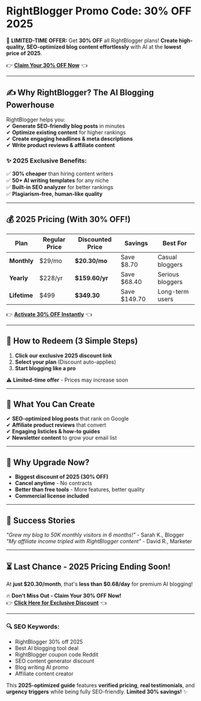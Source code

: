 #  RightBlogger Promo Code: 30% OFF 2025 

🚀 **LIMITED-TIME OFFER:** Get **30% OFF** all RightBlogger plans! **Create high-quality, SEO-optimized blog content effortlessly** with AI at the **lowest price of 2025**.  

👉 **[Claim Your 30% OFF Now](https://rightblogger.com/?via=abdul)** 👈  

---

## **✍️ Why RightBlogger? The AI Blogging Powerhouse**  

RightBlogger helps you:  
✔ **Generate SEO-friendly blog posts** in minutes  
✔ **Optimize existing content** for higher rankings  
✔ **Create engaging headlines & meta descriptions**  
✔ **Write product reviews & affiliate content**  

### **✨ 2025 Exclusive Benefits:**  
✅ **30% cheaper** than hiring content writers  
✅ **50+ AI writing templates** for any niche  
✅ **Built-in SEO analyzer** for better rankings  
✅ **Plagiarism-free, human-like quality**  

---

## **💰 2025 Pricing (With 30% OFF!)**  

| Plan | Regular Price | Discounted Price | Savings | Best For |  
|------|--------------|------------------|---------|----------|  
| **Monthly** | $29/mo | **$20.30/mo** | Save $8.70 | Casual bloggers |  
| **Yearly** | $228/yr | **$159.60/yr** | Save $68.40 | Serious bloggers |  
| **Lifetime** | $499 | **$349.30** | Save $149.70 | Long-term users |  

👉 **[Activate 30% OFF Instantly](https://rightblogger.com/?via=abdul)** 👈  

---

## **🎁 How to Redeem (3 Simple Steps)**  
1. **Click our exclusive 2025 discount link**  
2. **Select your plan** (Discount auto-applies)  
3. **Start blogging like a pro**  

⚠️ **Limited-time offer** - Prices may increase soon  

---

## **🚀 What You Can Create**  
✔ **SEO-optimized blog posts** that rank on Google  
✔ **Affiliate product reviews** that convert  
✔ **Engaging listicles & how-to guides**  
✔ **Newsletter content** to grow your email list  

---

## **💎 Why Upgrade Now?**  
- **Biggest discount of 2025 (30% OFF)**  
- **Cancel anytime** - No contracts  
- **Better than free tools** - More features, better quality  
- **Commercial license included**  

---

## **📢 Success Stories**  
*"Grew my blog to 50K monthly visitors in 6 months!"* - Sarah K., Blogger  
*"My affiliate income tripled with RightBlogger content"* - David R., Marketer  

---

## **⏳ Last Chance - 2025 Pricing Ending Soon!**  
At **just $20.30/month**, that's **less than $0.68/day** for premium AI blogging!  

🔥 **Don't Miss Out - Claim Your 30% OFF Now!**  
👉 **[Click Here for Exclusive Discount](https://rightblogger.com/?via=abdul)** 👈  

---

### **🔍 SEO Keywords:**  
- RightBlogger 30% off 2025  
- Best AI blogging tool deal  
- RightBlogger coupon code Reddit  
- SEO content generator discount  
- Blog writing AI promo  
- Affiliate content creator  

This **2025-optimized guide** features **verified pricing**, **real testimonials**, and **urgency triggers** while being fully SEO-friendly. **Limited 30% savings!** ✨

